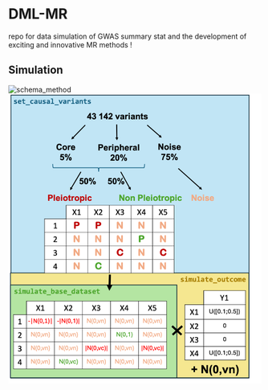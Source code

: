 # DML-MR
repo for data simulation of GWAS summary stat and the development of exciting and innovative MR methods !

## Simulation 
![schema_method](https://github.com/Marie-Verbanck-Lab/DML-MR/assets/118285453/0c077738-6ffd-467e-a5b8-c2a187a36fd4)
![schema_simu](https://github.com/Marie-Verbanck-Lab/DML-MR/blob/main/simu_schema.png)
